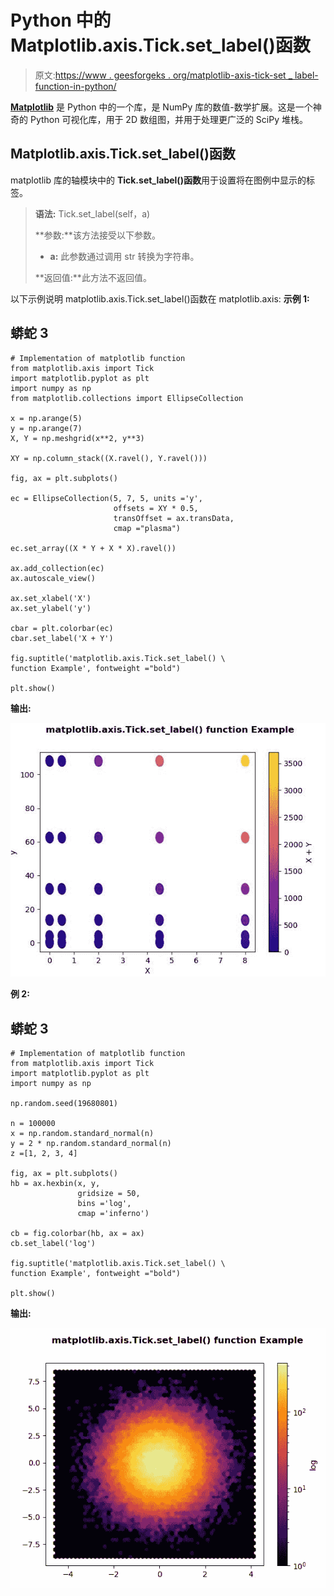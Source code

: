 # Python 中的 Matplotlib.axis.Tick.set_label()函数

> 原文:[https://www . geesforgeks . org/matplotlib-axis-tick-set _ label-function-in-python/](https://www.geeksforgeeks.org/matplotlib-axis-tick-set_label-function-in-python/)

[**Matplotlib**](https://www.geeksforgeeks.org/python-introduction-matplotlib/) 是 Python 中的一个库，是 NumPy 库的数值-数学扩展。这是一个神奇的 Python 可视化库，用于 2D 数组图，并用于处理更广泛的 SciPy 堆栈。

## Matplotlib.axis.Tick.set_label()函数

matplotlib 库的轴模块中的 **Tick.set_label()函数**用于设置将在图例中显示的标签。

> **语法:** Tick.set_label(self，a)
> 
> **参数:**该方法接受以下参数。
> 
> *   **a:** 此参数通过调用 str 转换为字符串。
> 
> **返回值:**此方法不返回值。

以下示例说明 matplotlib.axis.Tick.set_label()函数在 matplotlib.axis:
**示例 1:**

## 蟒蛇 3

```
# Implementation of matplotlib function
from matplotlib.axis import Tick
import matplotlib.pyplot as plt  
import numpy as np  
from matplotlib.collections import EllipseCollection  

x = np.arange(5)  
y = np.arange(7)  
X, Y = np.meshgrid(x**2, y**3)  

XY = np.column_stack((X.ravel(), Y.ravel()))  

fig, ax = plt.subplots()  

ec = EllipseCollection(5, 7, 5, units ='y',  
                       offsets = XY * 0.5,  
                       transOffset = ax.transData,  
                       cmap ="plasma")  

ec.set_array((X * Y + X * X).ravel())  

ax.add_collection(ec)  
ax.autoscale_view()  

ax.set_xlabel('X')  
ax.set_ylabel('y')  

cbar = plt.colorbar(ec)  
cbar.set_label('X + Y')

fig.suptitle('matplotlib.axis.Tick.set_label() \
function Example', fontweight ="bold")  

plt.show() 
```

**输出:**

![](img/939c9f4a66ba25a75765ed0131297961.png)

**例 2:**

## 蟒蛇 3

```
# Implementation of matplotlib function
from matplotlib.axis import Tick
import matplotlib.pyplot as plt  
import numpy as np  

np.random.seed(19680801)  

n = 100000
x = np.random.standard_normal(n)  
y = 2 * np.random.standard_normal(n)  
z =[1, 2, 3, 4]  

fig, ax = plt.subplots()  
hb = ax.hexbin(x, y, 
               gridsize = 50, 
               bins ='log', 
               cmap ='inferno')    

cb = fig.colorbar(hb, ax = ax)  
cb.set_label('log')

fig.suptitle('matplotlib.axis.Tick.set_label() \
function Example', fontweight ="bold")  

plt.show() 
```

**输出:**

![](img/3e8e8ce2db6b8eda91ee3979ff19a1e6.png)